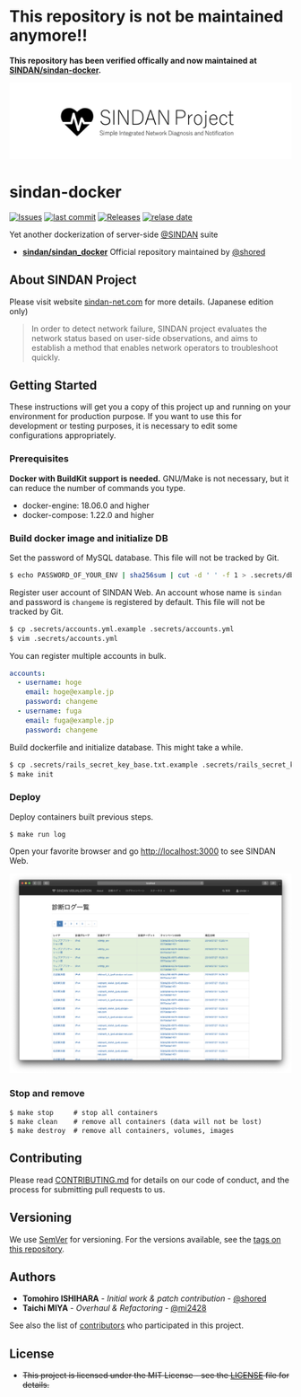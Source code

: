 # This repository is not be maintained anymore!!
**This repository has been verified offically and now maintained at [SINDAN/sindan-docker](https://github.com/SINDAN/sindan-docker).**

![SINDAN Project](https://raw.githubusercontent.com/mi2428/sindan-docker/screenshot/logo.png)

# sindan-docker

[![Issues](https://img.shields.io/github/issues/mi2428/sindan-docker)](https://github.com/mi2428/sindan-docker/issues)
[![last commit](https://img.shields.io/github/last-commit/mi2428/sindan-docker)](https://github.com/mi2428/sindan-docker/commits) [![Releases](https://img.shields.io/github/release/mi2428/sindan-docker)](https://github.com/mi2428/sindan-docker/releases)  [![relase date](https://img.shields.io/github/release-date/mi2428/sindan-docker)](https://github.com/mi2428/sindan-docker/releases)

Yet another dockerization of server-side [@SINDAN](https://github.com/SINDAN) suite
- **[sindan/sindan_docker](https://github.com/SINDAN/sindan_docker)** Official repository maintained by [@shored](https://github.com/shored)

## About SINDAN Project
Please visit website [sindan-net.com](https://www.sindan-net.com) for more details. (Japanese edition only)

> In order to detect network failure, SINDAN project evaluates the network status based on user-side observations, and aims to establish a method that enables network operators to troubleshoot quickly.

## Getting Started
These instructions will get you a copy of this project up and running on your environment for production purpose.
If you want to use this for development or testing purposes, it is necessary to edit some configurations appropriately.

### Prerequisites
**Docker with BuildKit support is needed.**
GNU/Make is not necessary, but it can reduce the number of commands you type.

- docker-engine: 18.06.0 and higher
- docker-compose: 1.22.0 and higher

### Build docker image and initialize DB
Set the password of MySQL database.
This file will not be tracked by Git.
```bash
$ echo PASSWORD_OF_YOUR_ENV | sha256sum | cut -d ' ' -f 1 > .secrets/db_password.txt
```
Register user account of SINDAN Web.
An account whose name is `sindan` and password is `changeme` is registered by default.
This file will not be tracked by Git.
```bash
$ cp .secrets/accounts.yml.example .secrets/accounts.yml
$ vim .secrets/accounts.yml
```
You can register multiple accounts in bulk.
```yml
accounts:
  - username: hoge
    email: hoge@example.jp
    password: changeme
  - username: fuga
    email: fuga@example.jp
    password: changeme
```
Build dockerfile and initialize database.
This might take a while.
```bash
$ cp .secrets/rails_secret_key_base.txt.example .secrets/rails_secret_key_base.txt
$ make init
```

### Deploy
Deploy containers built previous steps.
```
$ make run log
```
Open your favorite browser and go [http://localhost:3000](http://localhost:3000) to see SINDAN Web.

![Safari screenshot](https://raw.githubusercontent.com/mi2428/sindan-docker/screenshot/safari.png)

### Stop and remove
```
$ make stop     # stop all containers
$ make clean    # remove all containers (data will not be lost)
$ make destroy  # remove all containers, volumes, images
```

## Contributing
Please read [CONTRIBUTING.md](CONTRIBUTING.md) for details on our code of conduct, and the process for submitting pull requests to us.

## Versioning
We use [SemVer](http://semver.org/) for versioning. For the versions available, see the [tags on this repository](https://github.com/mi2428/sindan-docker/tags).

## Authors
- **Tomohiro ISHIHARA** - *Initial work & patch contribution* - [@shored](https://github.com/shored)
- **Taichi MIYA** - *Overhaul & Refactoring* - [@mi2428](https://github.com/mi2428)

See also the list of [contributors](https://github.com/mi2428/sindan-docker/graphs/contributors) who participated in this project.

## License
- ~~This project is licensed under the MIT License - see the [LICENSE](LICENSE) file for details.~~
